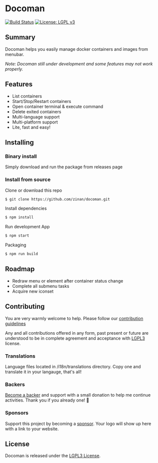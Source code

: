 # Docoman

[![Build Status](https://travis-ci.org/zinan/docoman.svg)](https://travis-ci.org/zinan/docoman)
[![License: LGPL v3](https://img.shields.io/badge/License-LGPL%20v3-blue.svg)](https://www.gnu.org/licenses/lgpl-3.0)

## Summary

Docoman helps you easily manage docker containers and images from menubar.

_Note: Docoman still under development and some features may not work properly._

## Features

* List containers
* Start/Stop/Restart containers
* Open container terminal & execute command
* Delete exited containers
* Multi-language support
* Multi-platform support
* Lite, fast and easy!

## Installing

### Binary install

Simply download and run the package from releases page

### Install from source

Clone or download this repo
```bash
$ git clone https://github.com/zinan/docoman.git
```

Install dependencies
```bash
$ npm install
```

Run development App
```bash
$ npm start
```

Packaging
```bash
$ npm run build
```

## Roadmap
- Redraw menu or element after container status change
- Complete all submenu tasks
- Acquire new iconset

## Contributing

You are very warmly welcome to help. Please follow our [contribution guidelines](CONTRIBUTING.md)

Any and all contributions offered in any form, past present or future are understood to be in complete agreement and acceptance with [LGPL3](LICENSE) license.

### Translations
Language files located in /i18n/translations directory. Copy one and translate it in your langauge, that's all!

### Backers

[Become a backer](https://www.patreon.com/join/zinan/checkout?rid=3939164) and support with a small donation to help me continue activities. Thank you if you already one! 🙏

### Sponsors

Support this project by becoming a [sponsor](https://www.patreon.com/join/zinan/checkout?rid=3939166). Your logo will show up here with a link to your website.

## License

Docoman is released under the [LGPL3 License](LICENSE).